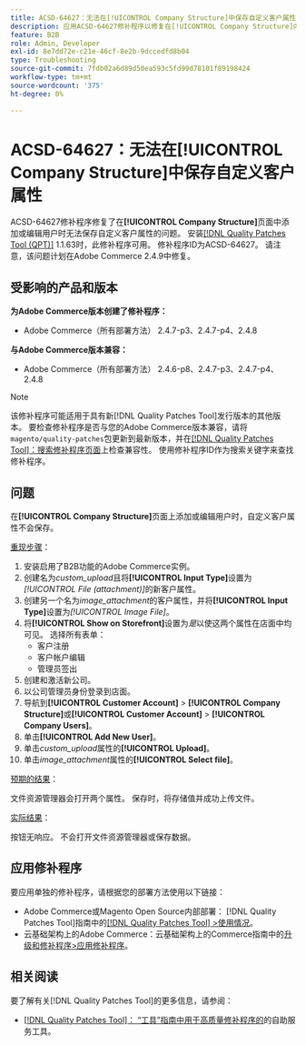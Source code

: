 ```yaml
---
title: ACSD-64627：无法在[!UICONTROL Company Structure]中保存自定义客户属性
description: 应用ACSD-64627修补程序以修复在[!UICONTROL Company Structure]内添加或编辑用户时无法保存自定义客户属性的Adobe Commerce问题。
feature: B2B
role: Admin, Developer
exl-id: 8e7dd72e-c21e-46cf-8e2b-9dccedfd8b04
type: Troubleshooting
source-git-commit: 7fdb02a6d89d50ea593c5fd99d78101f89198424
workflow-type: tm+mt
source-wordcount: '375'
ht-degree: 0%

---
```


# ACSD-64627：无法在[!UICONTROL Company Structure]中保存自定义客户属性

ACSD-64627修补程序修复了在&#x200B;**[!UICONTROL Company Structure]**&#x200B;页面中添加或编辑用户时无法保存自定义客户属性的问题。 安装[[!DNL Quality Patches Tool (QPT)]](/help/tools/quality-patches-tool/quality-patches-tool-to-self-serve-quality-patches.md) 1.1.63时，此修补程序可用。 修补程序ID为ACSD-64627。 请注意，该问题计划在Adobe Commerce 2.4.9中修复。

## 受影响的产品和版本

**为Adobe Commerce版本创建了修补程序：**

* Adobe Commerce（所有部署方法） 2.4.7-p3、2.4.7-p4、2.4.8

**与Adobe Commerce版本兼容：**

* Adobe Commerce（所有部署方法） 2.4.6-p8、2.4.7-p3、2.4.7-p4、2.4.8

>[!NOTE]
>
>该修补程序可能适用于具有新[!DNL Quality Patches Tool]发行版本的其他版本。 要检查修补程序是否与您的Adobe Commerce版本兼容，请将`magento/quality-patches`包更新到最新版本，并在[[!DNL Quality Patches Tool]：搜索修补程序页面](https://experienceleague.adobe.com/tools/commerce-quality-patches/index.html?lang=zh-Hans)上检查兼容性。 使用修补程序ID作为搜索关键字来查找修补程序。

## 问题

在&#x200B;**[!UICONTROL Company Structure]**&#x200B;页面上添加或编辑用户时，自定义客户属性不会保存。

<u>重现步骤</u>：

1. 安装启用了B2B功能的Adobe Commerce实例。
1. 创建名为&#x200B;*custom_upload*&#x200B;且将&#x200B;**[!UICONTROL Input Type]**&#x200B;设置为&#x200B;*[!UICONTROL File (attachment)]*&#x200B;的新客户属性。
1. 创建另一个名为&#x200B;*image_attachment*&#x200B;的客户属性，并将&#x200B;**[!UICONTROL Input Type]**&#x200B;设置为&#x200B;*[!UICONTROL Image File]*。
1. 将&#x200B;**[!UICONTROL Show on Storefront]**&#x200B;设置为&#x200B;*是*&#x200B;以使这两个属性在店面中均可见。 选择所有表单：
   * 客户注册
   * 客户帐户编辑
   * 管理员签出
1. 创建和激活新公司。
1. 以公司管理员身份登录到店面。
1. 导航到&#x200B;**[!UICONTROL Customer Account]** > **[!UICONTROL Company Structure]**&#x200B;或&#x200B;**[!UICONTROL Customer Account]** > **[!UICONTROL Company Users]**。
1. 单击&#x200B;**[!UICONTROL Add New User]**。
1. 单击&#x200B;*custom_upload*&#x200B;属性的&#x200B;**[!UICONTROL Upload]**。
1. 单击&#x200B;*image_attachment*&#x200B;属性的&#x200B;**[!UICONTROL Select file]**。

<u>预期的结果</u>：

文件资源管理器会打开两个属性。 保存时，将存储值并成功上传文件。

<u>实际结果</u>：

按钮无响应。 不会打开文件资源管理器或保存数据。

## 应用修补程序

要应用单独的修补程序，请根据您的部署方法使用以下链接：

* Adobe Commerce或Magento Open Source内部部署： [!DNL Quality Patches Tool]指南中的[[!DNL Quality Patches Tool] >使用情况](/help/tools/quality-patches-tool/usage.md)。
* 云基础架构上的Adobe Commerce：云基础架构上的Commerce指南中的[升级和修补程序>应用修补程序](https://experienceleague.adobe.com/docs/commerce-cloud-service/user-guide/develop/upgrade/apply-patches.html?lang=zh-Hans)。

## 相关阅读

要了解有关[!DNL Quality Patches Tool]的更多信息，请参阅：

* [[!DNL Quality Patches Tool]： “工具”指南中用于高质量修补程序的](/help/tools/quality-patches-tool/quality-patches-tool-to-self-serve-quality-patches.md)的自助服务工具。
